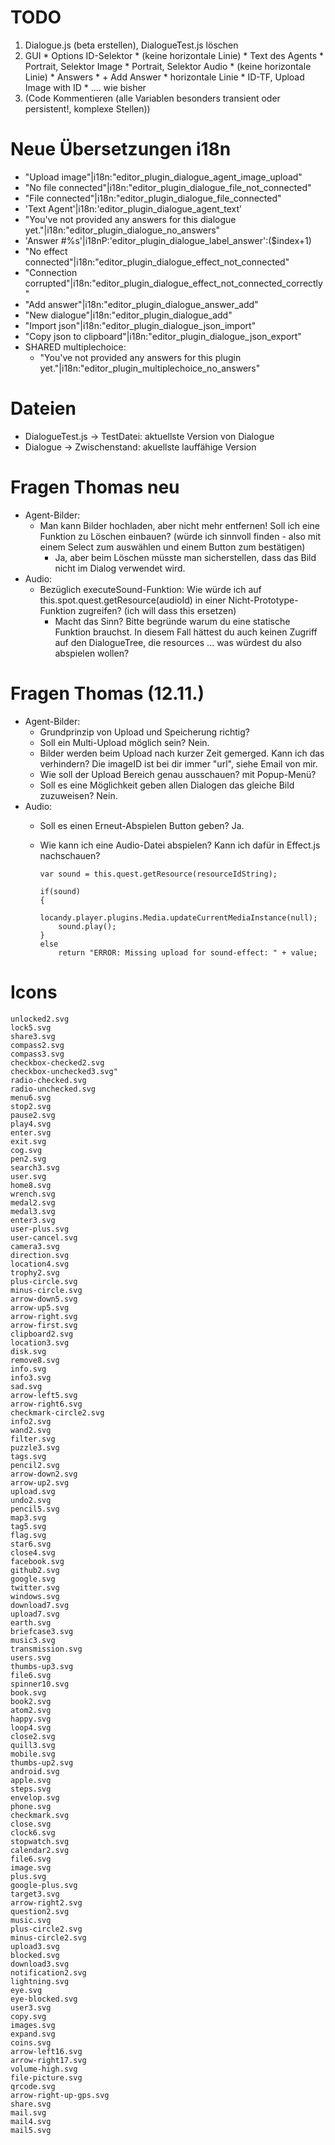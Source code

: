 # TODO
  1. Dialogue.js (beta erstellen), DialogueTest.js löschen
  1. GUI
    * Options ID-Selektor
    * (keine horizontale Linie)
    * Text des Agents
    * Portrait, Selektor Image
    * Portrait, Selektor Audio
    * (keine horizontale Linie)
    * Answers
    * + Add Answer
    * horizontale Linie
    * ID-TF, Upload Image with ID
    * .... wie bisher
  1. (Code Kommentieren (alle Variablen besonders transient oder persistent!, komplexe Stellen))
     

# Neue Übersetzungen i18n
  * "Upload image"|i18n:"editor_plugin_dialogue_agent_image_upload"
  * "No file connected"|i18n:"editor_plugin_dialogue_file_not_connected"
  * "File connected"|i18n:"editor_plugin_dialogue_file_connected"
  * 'Text Agent\'|i18n:\'editor_plugin_dialogue_agent_text\'
  * "You\'ve not provided any answers for this dialogue yet."|i18n:"editor_plugin_dialogue_no_answers"
  * 'Answer #%s\'|i18nP:\'editor_plugin_dialogue_label_answer\':($index+1)
  * "No effect connected"|i18n:"editor_plugin_dialogue_effect_not_connected"
  * "Connection corrupted"|i18n:"editor_plugin_dialogue_effect_not_connected_correctly"
  * "Add answer"|i18n:"editor_plugin_dialogue_answer_add"
  * "New dialogue"|i18n:"editor_plugin_dialogue_add"
  * "Import json"|i18n:"editor_plugin_dialogue_json_import"
  * "Copy json to clipboard"|i18n:"editor_plugin_dialogue_json_export"
  *  SHARED multiplechoice:
     * "You\'ve not provided any answers for this plugin yet."|i18n:"editor_plugin_multiplechoice_no_answers"

# Dateien
 * DialogueTest.js -> TestDatei: aktuellste Version von Dialogue
 * Dialogue -> Zwischenstand: akuellste lauffähige Version

# Fragen Thomas neu
 * Agent-Bilder:
   * Man kann Bilder hochladen, aber nicht mehr entfernen! Soll ich eine Funktion zu Löschen einbauen? (würde ich sinnvoll finden - also mit einem Select zum auswählen und einem Button zum bestätigen)
     * Ja, aber beim Löschen müsste man sicherstellen, dass das Bild nicht im Dialog verwendet wird.
 * Audio: 
   * Bezüglich executeSound-Funktion:
     Wie würde ich auf this.spot.quest.getResource(audioId) in einer Nicht-Prototype-Funktion zugreifen?
     (ich will dass this ersetzen)
     * Macht das Sinn? Bitte begründe warum du eine statische Funktion brauchst. In diesem Fall hättest du auch keinen Zugriff auf den DialogueTree, die resources ... was würdest du also abspielen wollen?

# Fragen Thomas (12.11.)
 * Agent-Bilder: 
   * Grundprinzip von Upload und Speicherung richtig?
   * Soll ein Multi-Upload möglich sein? Nein.
   * Bilder werden beim Upload nach kurzer Zeit gemerged. Kann ich das verhindern? Die imageID ist bei dir immer "url", siehe Email von mir.
   * Wie soll der Upload Bereich genau ausschauen? mit Popup-Menü?
   * Soll es eine Möglichkeit geben allen Dialogen das gleiche Bild zuzuweisen? Nein.
 * Audio:
   * Soll es einen Erneut-Abspielen Button geben? Ja.
   * Wie kann ich eine Audio-Datei abspielen? Kann ich dafür in Effect.js nachschauen?
   
         var sound = this.quest.getResource(resourceIdString);

         if(sound)
         {
             locandy.player.plugins.Media.updateCurrentMediaInstance(null);
             sound.play();
         }
         else
             return "ERROR: Missing upload for sound-effect: " + value;

# Icons
    unlocked2.svg
    lock5.svg
    share3.svg
    compass2.svg
    compass3.svg
    checkbox-checked2.svg
    checkbox-unchecked3.svg"
    radio-checked.svg
    radio-unchecked.svg
    menu6.svg
    stop2.svg
    pause2.svg
    play4.svg
    enter.svg
    exit.svg
    cog.svg
    pen2.svg
    search3.svg
    user.svg
    home8.svg
    wrench.svg
    medal2.svg
    medal3.svg
    enter3.svg
    user-plus.svg
    user-cancel.svg
    camera3.svg
    direction.svg
    location4.svg
    trophy2.svg
    plus-circle.svg
    minus-circle.svg
    arrow-down5.svg
    arrow-up5.svg
    arrow-right.svg
    arrow-first.svg
    clipboard2.svg
    location3.svg
    disk.svg
    remove8.svg
    info.svg
    info3.svg
    sad.svg
    arrow-left5.svg
    arrow-right6.svg
    checkmark-circle2.svg
    info2.svg
    wand2.svg
    filter.svg
    puzzle3.svg
    tags.svg
    pencil2.svg
    arrow-down2.svg
    arrow-up2.svg
    upload.svg
    undo2.svg
    pencil5.svg
    map3.svg
    tag5.svg
    flag.svg
    star6.svg
    close4.svg
    facebook.svg
    github2.svg
    google.svg
    twitter.svg
    windows.svg
    download7.svg
    upload7.svg
    earth.svg
    briefcase3.svg
    music3.svg
    transmission.svg
    users.svg
    thumbs-up3.svg
    file6.svg
    spinner10.svg
    book.svg
    book2.svg
    atom2.svg
    happy.svg
    loop4.svg
    close2.svg
    quill3.svg
    mobile.svg
    thumbs-up2.svg
    android.svg
    apple.svg
    steps.svg
    envelop.svg
    phone.svg
    checkmark.svg
    close.svg
    clock6.svg
    stopwatch.svg
    calendar2.svg
    file6.svg
    image.svg
    plus.svg
    google-plus.svg
    target3.svg
    arrow-right2.svg
    question2.svg
    music.svg
    plus-circle2.svg
    minus-circle2.svg
    upload3.svg
    blocked.svg
    download3.svg
    notification2.svg
    lightning.svg
    eye.svg
    eye-blocked.svg
    user3.svg
    copy.svg
    images.svg
    expand.svg
    coins.svg
    arrow-left16.svg
    arrow-right17.svg
    volume-high.svg
    file-picture.svg
    qrcode.svg
    arrow-right-up-gps.svg
    share.svg
    mail.svg
    mail4.svg
    mail5.svg
